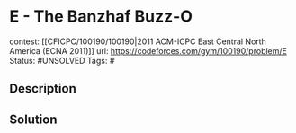 # E - The Banzhaf Buzz-O

contest: [[CFICPC/100190/100190|2011 ACM-ICPC East Central North America (ECNA 2011)]]
url: https://codeforces.com/gym/100190/problem/E
Status: #UNSOLVED
Tags: #

## Description

## Solution

